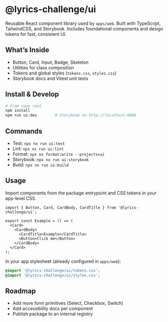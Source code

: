 # @lyrics-challenge/ui

Reusable React component library used by `apps/web`. Built with TypeScript, TailwindCSS, and Storybook. Includes foundational components and design tokens for fast, consistent UI.

## What’s Inside

- Button, Card, Input, Badge, Skeleton
- Utilities for class composition
- Tokens and global styles (`tokens.css`, `styles.css`)
- Storybook docs and Vitest unit tests

## Install & Develop

```sh
# from repo root
npm install
npm run ui:dev        # Storybook on http://localhost:6006
```

## Commands

- Test: `npx nx run ui:test`
- Lint: `npx nx run ui:lint`
- Format: `npx nx format:write --projects=ui`
- Storybook: `npx nx run ui:storybook`
- Build: `npx nx run ui:build`

## Usage

Import components from the package entrypoint and CSS tokens in your app-level CSS.

```tsx
import { Button, Card, CardBody, CardTitle } from '@lyrics-challenge/ui';

export const Example = () => (
  <Card>
    <CardBody>
      <CardTitle>Example</CardTitle>
      <Button>Click me</Button>
    </CardBody>
  </Card>
);
```

In your app stylesheet (already configured in `apps/web`):

```css
@import '@lyrics-challenge/ui/tokens.css';
@import '@lyrics-challenge/ui/styles.css';
```

## Roadmap

- Add more form primitives (Select, Checkbox, Switch)
- Add accessibility docs per component
- Publish package to an internal registry


